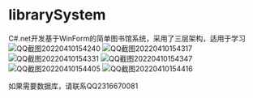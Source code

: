 # librarySystem
C#.net开发基于WinForm的简单图书馆系统，采用了三层架构，适用于学习  
![QQ截图20220410154240](https://user-images.githubusercontent.com/41409621/162618031-2e5a0ec7-802f-44cf-b44f-218061d41e65.png)
![QQ截图20220410154317](https://user-images.githubusercontent.com/41409621/162618032-bbfac5a7-924f-4461-a10b-ffd449fe183a.png)
![QQ截图20220410154331](https://user-images.githubusercontent.com/41409621/162618034-2e30a68c-89dc-4b0a-9f4d-be79a8d61548.png)
![QQ截图20220410154347](https://user-images.githubusercontent.com/41409621/162618035-cf7888ec-a08a-43b3-8b3a-40d4c39e1d5f.png)
![QQ截图20220410154405](https://user-images.githubusercontent.com/41409621/162618036-0e43f500-ce9a-42b3-83f7-491604ad564a.png)
![QQ截图20220410154416](https://user-images.githubusercontent.com/41409621/162618037-5fd71f14-8d23-43fe-8a08-993ff4ceb51c.png)

如果需要数据库，请联系QQ2316670081
